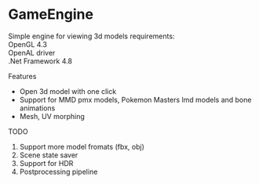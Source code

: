 # GameEngine

Simple engine for viewing 3d models
requirements:  
OpenGL 4.3  
OpenAL driver  
.Net Framework 4.8  

Features
* Open 3d model with one click
* Support for MMD pmx models, Pokemon Masters lmd models and bone animations
* Mesh, UV morphing

TODO
1) Support more model fromats (fbx, obj)
2) Scene state saver
3) Support for HDR
4) Postprocessing pipeline
